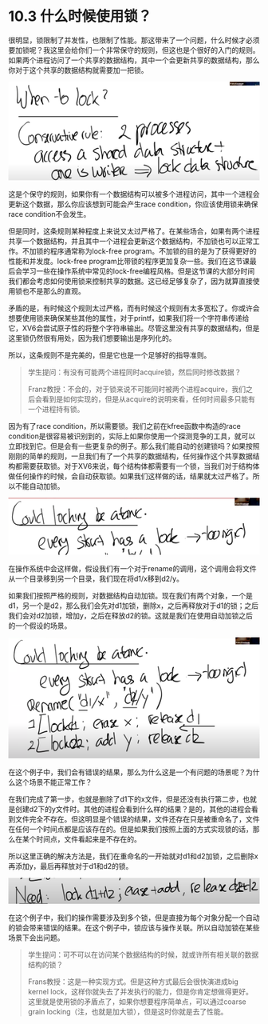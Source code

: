 # 10.3 什么时候使用锁？

很明显，锁限制了并发性，也限制了性能。那这带来了一个问题，什么时候才必须要加锁呢？我这里会给你们一个非常保守的规则，但这也是个很好的入门的规则。如果两个进程访问了一个共享的数据结构，其中一个会更新共享的数据结构，那么你对于这个共享的数据结构就需要加一把锁。

![](../.gitbook/assets/image%20%28461%29.png)

这是个保守的规则，如果你有一个数据结构可以被多个进程访问，其中一个进程会更新这个数据，那么你应该想到可能会产生race condition，你应该使用锁来确保race condition不会发生。

但是同时，这条规则某种程度上来说又太过严格了。在某些场合，如果有两个进程共享一个数据结构，并且其中一个进程会更新这个数据结构，不加锁也可以正常工作。不加锁的程序通常称为lock-free program。不加锁的目的是为了获得更好的性能和并发度。lock-free program比带锁的程序更加复杂一些。我们在这节课最后会学习一些在操作系统中常见的lock-free编程风格。但是这节课的大部分时间我们都会考虑如何使用锁来控制共享的数据。这已经足够复杂了，因为就算直接使用锁也不是那么的直观。

矛盾的是，有时候这个规则太过严格，而有时候这个规则有太多宽松了。你或许会想要使用锁来确保某些其他的属性，对于printf，如果我们将一个字符串传递给它，XV6会尝试原子性的将整个字符串输出。尽管这里没有共享的数据结构，但是这里锁仍然很有用处，因为我们想要输出是序列化的。

所以，这条规则不是完美的，但是它也是一个足够好的指导准则。

> 学生提问：有没有可能两个进程同时acquire锁，然后同时修改数据？
>
> Franz教授：不会的，对于锁来说不可能同时被两个进程acquire，我们之后会看到是如何实现的，但是从acquire的说明来看，任何时间最多只能有一个进程持有锁。

因为有了race condition，所以需要锁。我们之前在kfree函数中构造的race condition是很容易被识别到的，实际上如果你使用一个探测竞争的工具，就可以立即找到它。但是会有一些更复杂的例子。那么我们能自动的创建锁吗？如果按照刚刚的简单的规则，一旦我们有了一个共享的数据结构，任何操作这个共享数据结构都需要获取锁。对于XV6来说，每个结构体都需要有一个锁，当我们对于结构体做任何操作的时候，会自动获取锁。如果我们这样做的话，结果就太过严格了。所以不能自动加锁。

![](../.gitbook/assets/image%20%28447%29.png)

在操作系统中会这样做，假设我们有一个对于rename的调用，这个调用会将文件从一个目录移到另一个目录，我们现在将d1/x移到d2/y。

如果我们按照严格的规则，对数据结构自动加锁。现在我们有两个对象，一个是d1，另一个是d2，那么我们会先对d1加锁，删除x，之后再释放对于d1的锁；之后我们会对d2加锁，增加y，之后在释放d2的锁。这就是我们在使用自动加锁之后的一个假设的场景。

![](../.gitbook/assets/image%20%28455%29.png)

在这个例子中，我们会有错误的结果，那么为什么这是一个有问题的场景呢？为什么这个场景不能正常工作？

在我们完成了第一步，也就是删除了d1下的x文件，但是还没有执行第二步，也就是创建d2下的y文件时。其他的进程会看到什么样的结果？是的，其他的进程会看到文件完全不存在。但这明显是个错误的结果，文件还存在只是被重命名了，文件在任何一个时间点都是应该存在的。但是如果我们按照上面的方式实现锁的话，那么在某个时间点，文件看起来是不存在的。

所以这里正确的解决方法是，我们在重命名的一开始就对d1和d2加锁，之后删除x再添加y，最后再释放对于d1和d2的锁。 

![](../.gitbook/assets/image%20%28456%29.png)

在这个例子中，我们的操作需要涉及到多个锁，但是直接为每个对象分配一个自动的锁会带来错误的结果。在这个例子中，锁应该与操作关联。所以自动加锁在某些场景下会出问题。

> 学生提问：可不可以在访问某个数据结构的时候，就或许所有相关联的数据结构的锁？
>
> Frans教授：这是一种实现方式。但是这种方式最后会很快演进成big kernel lock，这样你就失去了并发执行的能力，但是你肯定想做得更好。这里就是使用锁的矛盾点了，如果你想要程序简单点，可以通过coarse grain locking（注，也就是加大锁），但是这时你就是去了性能。

